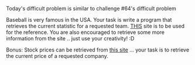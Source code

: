 Today's difficult problem is similar to challenge #64's difficult problem


Baseball is very famous in the USA. Your task is write a program that retrieves the current statistic for a requested team. [THIS](http://www.baseball-reference.com/) site is to be used for the reference. You are also encouraged to retrieve some more information from the site .. just use your creativity! :D

Bonus: Stock prices can be retrieved from [this site](http://finance.yahoo.com/) ... your task is to retrieve the current price of a requested company.  

